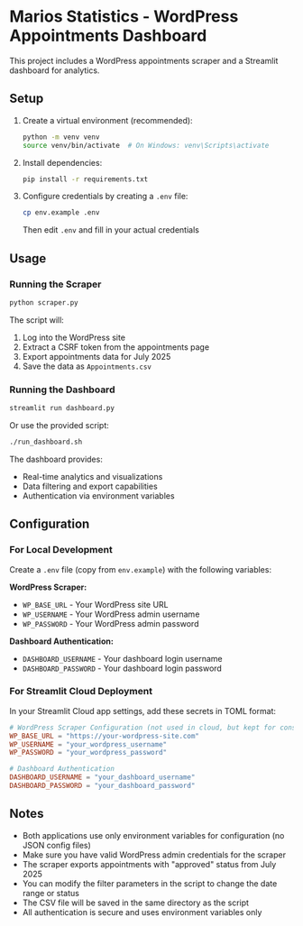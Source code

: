 # Marios Statistics - WordPress Appointments Dashboard

This project includes a WordPress appointments scraper and a Streamlit dashboard for analytics.

## Setup

1. Create a virtual environment (recommended):
   ```bash
   python -m venv venv
   source venv/bin/activate  # On Windows: venv\Scripts\activate
   ```

2. Install dependencies:
   ```bash
   pip install -r requirements.txt
   ```

3. Configure credentials by creating a `.env` file:
   ```bash
   cp env.example .env
   ```
   Then edit `.env` and fill in your actual credentials

## Usage

### Running the Scraper
```bash
python scraper.py
```

The script will:
1. Log into the WordPress site
2. Extract a CSRF token from the appointments page
3. Export appointments data for July 2025
4. Save the data as `Appointments.csv`

### Running the Dashboard
```bash
streamlit run dashboard.py
```

Or use the provided script:
```bash
./run_dashboard.sh
```

The dashboard provides:
- Real-time analytics and visualizations
- Data filtering and export capabilities
- Authentication via environment variables

## Configuration

### For Local Development

Create a `.env` file (copy from `env.example`) with the following variables:

**WordPress Scraper:**
- `WP_BASE_URL` - Your WordPress site URL
- `WP_USERNAME` - Your WordPress admin username  
- `WP_PASSWORD` - Your WordPress admin password

**Dashboard Authentication:**
- `DASHBOARD_USERNAME` - Your dashboard login username
- `DASHBOARD_PASSWORD` - Your dashboard login password

### For Streamlit Cloud Deployment

In your Streamlit Cloud app settings, add these secrets in TOML format:

```toml
# WordPress Scraper Configuration (not used in cloud, but kept for consistency)
WP_BASE_URL = "https://your-wordpress-site.com"
WP_USERNAME = "your_wordpress_username"
WP_PASSWORD = "your_wordpress_password"

# Dashboard Authentication
DASHBOARD_USERNAME = "your_dashboard_username"
DASHBOARD_PASSWORD = "your_dashboard_password"
```

## Notes

- Both applications use only environment variables for configuration (no JSON config files)
- Make sure you have valid WordPress admin credentials for the scraper
- The scraper exports appointments with "approved" status from July 2025
- You can modify the filter parameters in the script to change the date range or status
- The CSV file will be saved in the same directory as the script
- All authentication is secure and uses environment variables only 